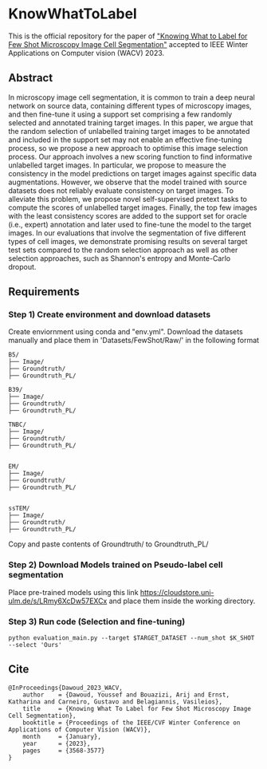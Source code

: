 # KnowWhatToLabel
This is the official repository for the paper of ["Knowing What to Label for Few Shot Microscopy Image Cell Segmentation"](https://openaccess.thecvf.com/content/WACV2023/html/Dawoud_Knowing_What_To_Label_for_Few_Shot_Microscopy_Image_Cell_WACV_2023_paper.html) accepted to IEEE Winter Applications on Computer vision (WACV) 2023. 

## Abstract
 In microscopy image cell segmentation, it is common to train a deep neural network on source data, containing different types of microscopy images, and then fine-tune it using a support set comprising a few randomly selected and annotated training target images. In this paper, we argue that the random selection of unlabelled training target images to be annotated and included in the support set may not enable an effective fine-tuning process, so we propose a new approach to optimise this image selection process. Our approach involves a new scoring function to find informative unlabelled target images. In particular, we propose to measure the consistency in the model predictions on target images against specific data augmentations. However, we observe that the model trained with source datasets does not reliably evaluate consistency on target images. To alleviate this problem, we propose novel self-supervised pretext tasks to compute the scores of unlabelled target images. Finally, the top few images with the least consistency scores are added to the support set for oracle (i.e., expert) annotation and later used to fine-tune the model to the target images. In our evaluations that involve the segmentation of five different types of cell images, we demonstrate promising results on several target test sets compared to the random selection approach as well as other selection approaches, such as Shannon's entropy and Monte-Carlo dropout. 

## Requirements

### Step 1) Create environment and download datasets

Create enviornment using conda and "env.yml". Download the datasets manually and place them in 'Datasets/FewShot/Raw/' in the following format

```
B5/
├── Image/
├── Groundtruth/
├── Groundtruth_PL/

B39/
├── Image/
├── Groundtruth/
├── Groundtruth_PL/

TNBC/
├── Image/
├── Groundtruth/
├── Groundtruth_PL/


EM/
├── Image/
├── Groundtruth/
├── Groundtruth_PL/


ssTEM/
├── Image/
├── Groundtruth/
├── Groundtruth_PL/
```
Copy and paste contents of Groundtruth/ to Groundtruth_PL/

### Step 2) Download Models trained on Pseudo-label cell segmentation 
Place pre-trained models using this link https://cloudstore.uni-ulm.de/s/LRmy6XcDw57EXCx and place them inside the working directory.

### Step 3) Run code (Selection and fine-tuning)
```
python evaluation_main.py --target $TARGET_DATASET --num_shot $K_SHOT --select 'Ours'
```

## Cite
```
@InProceedings{Dawoud_2023_WACV,
    author    = {Dawoud, Youssef and Bouazizi, Arij and Ernst, Katharina and Carneiro, Gustavo and Belagiannis, Vasileios},
    title     = {Knowing What To Label for Few Shot Microscopy Image Cell Segmentation},
    booktitle = {Proceedings of the IEEE/CVF Winter Conference on Applications of Computer Vision (WACV)},
    month     = {January},
    year      = {2023},
    pages     = {3568-3577}
}
```
